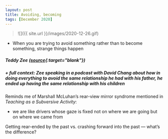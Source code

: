 ```yaml
---
layout: post
title: Avoiding, becoming
tags: [December 2020]
---
```


> ![]({{ site.url }}/images/2020-12-26.gif)

- When you are trying to avoid something rather than to become something, strange things happen

##### Teddy Zee ([source](https://www.theringer.com/2020/7/27/21340930/the-bad-movie-club-redux-best-of-the-best-1989-with-teddy-zee){:target="blank"})
##### + full context: Zee speaking in a podcast with David Chang about how in doing everything to avoid the same relationship he had with his father, he ended up having the same relationship with his children

Reminds me of Marshall McLuhan’s rear-view mirror syndrome mentioned in *Teaching as a Subversive Activity*: 

- we are like drivers whose gaze is fixed not on where we are going but on where we came from

Getting rear-ended by the past vs. crashing forward into the past — what’s the difference?

